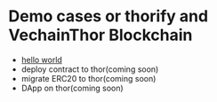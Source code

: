 # Demo cases or thorify and VechainThor Blockchain

- [hello world](http://vechain.observer/demos/hello-world/)
- deploy contract to thor(coming soon)
- migrate ERC20 to thor(coming soon)
- DApp on thor(coming soon)